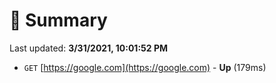 # 📖 Summary
Last updated: **3/31/2021, 10:01:52 PM**

- `GET` [https://google.com](https://google.com) - **Up** (179ms)
